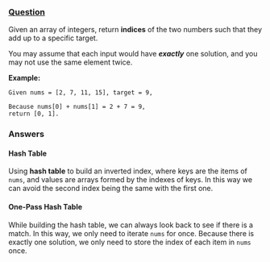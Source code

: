 ### [Question](https://leetcode.com/problems/two-sum/)

Given an array of integers, return **indices** of the two numbers such that they add up to a specific target.

You may assume that each input would have **_exactly_** one solution, and you may not use the same element twice.

**Example:**

```
Given nums = [2, 7, 11, 15], target = 9,

Because nums[0] + nums[1] = 2 + 7 = 9,
return [0, 1].
```

### Answers

####  Hash Table

Using **hash table** to build an inverted index, where keys are the items of `nums`, and values are arrays formed by the
indexes of keys. In this way we can avoid the second index being the same with the first one.

#### One-Pass Hash Table

While building the hash table, we can always look back to see if there is a match. In this way, we only need to iterate
`nums` for once. Because there is exactly one solution, we only need to store the index of each item in `nums` once.

